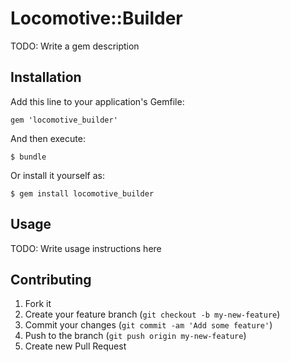 # Locomotive::Builder

TODO: Write a gem description

## Installation

Add this line to your application's Gemfile:

    gem 'locomotive_builder'

And then execute:

    $ bundle

Or install it yourself as:

    $ gem install locomotive_builder

## Usage

TODO: Write usage instructions here

## Contributing

1. Fork it
2. Create your feature branch (`git checkout -b my-new-feature`)
3. Commit your changes (`git commit -am 'Add some feature'`)
4. Push to the branch (`git push origin my-new-feature`)
5. Create new Pull Request
